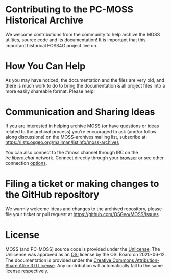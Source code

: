 # Contributing to the PC-MOSS Historical Archive

We welcome contributions from the community to help archive the MOSS utilties, 
source code and its documentation!  It is important that this important 
historical FOSS4G project live on.

# How You Can Help

As you may have noticed, the documentation and the files are very old, 
and there is much work to do to bring the documentation & all project files 
into a more easily shareable format.  Please help!  

# Communication and Sharing Ideas

If you are interested in helping archive MOSS (or have questions or ideas 
related to the archival process) you're encouraged to ask (and/or follow along
discussions) on the MOSS-archives mailing list, subscribe at: https://lists.osgeo.org/mailman/listinfo/moss-archives

You can also connect to the #moss channel through IRC on the *irc.libera.chat*
network.  Connect directly through your [browser](https://web.libera.chat/?channels=#moss) 
or see other connection [options](https://libera.chat).

# Filing a ticket or making changes to the GitHub repository

We warmly welcome ideas and changes to the archived repository, please 
file your ticket or pull request at https://github.com/OSGeo/MOSS/issues

# License

MOSS (and PC-MOSS) source code is provided under the [Unlicense](https://github.com/OSGeo/MOSS/blob/main/LICENSE). 
The Unlicense was approved as an [OSI](https://opensource.org/) license by the OSI Board on 
2020-06-12.  The documentation is provided under the [Creative Commons Attribution-Share Alike 3.0 License](https://creativecommons.org/licenses/by-sa/3.0/). 
Any contribution will automatically fall to the same license respectively.
